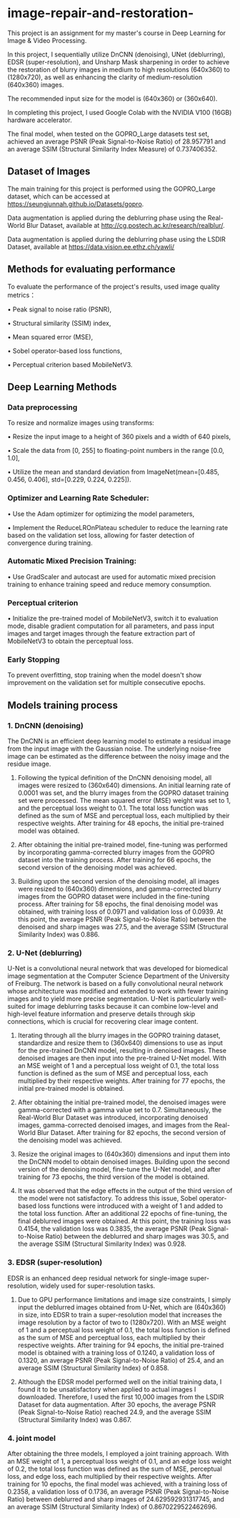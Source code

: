 # image-repair-and-restoration-
This project is an assignment for my master's course in Deep Learning for Image & Video Processing.

In this project, I sequentially utilize DnCNN (denoising), UNet (deblurring), EDSR (super-resolution), and Unsharp Mask sharpening in order to achieve the restoration of blurry images in medium to high resolutions (640x360) to (1280x720), as well as enhancing the clarity of medium-resolution (640x360) images.

The recommended input size for the model is (640x360) or (360x640).

In completing this project, I used Google Colab with the NVIDIA V100 (16GB) hardware accelerator.

The final model, when tested on the GOPRO\_Large datasets test set, achieved an average PSNR (Peak Signal-to-Noise Ratio) of 28.957791 and an average SSIM (Structural Similarity Index Measure) of 0.737406352.

## Dataset of Images

The main training for this project is performed using the GOPRO\_Large dataset, which can be accessed at https://seungjunnah.github.io/Datasets/gopro.

Data augmentation is applied during the deblurring phase using the Real-World Blur Dataset, available at http://cg.postech.ac.kr/research/realblur/.

Data augmentation is applied during the deblurring phase using the LSDIR Dataset, available at https://data.vision.ee.ethz.ch/yawli/

## Methods for evaluating performance
To evaluate the performance of the project's results, used image quality metrics：

&#8226; Peak signal to noise ratio (PSNR),

&#8226; Structural similarity (SSIM) index,

&#8226; Mean squared error (MSE),

&#8226; Sobel operator-based loss functions,

&#8226; Perceptual criterion based MobileNetV3.


## Deep Learning Methods
### Data preprocessing
To resize and normalize images using transforms:

&#8226; Resize the input image to a height of 360 pixels and a width of 640 pixels,

&#8226; Scale the data from [0, 255] to floating-point numbers in the range [0.0, 1.0],

&#8226; Utilize the mean and standard deviation from ImageNet(mean=[0.485, 0.456, 0.406], std=[0.229, 0.224, 0.225]).

### Optimizer and Learning Rate Scheduler:

&#8226; Use the Adam optimizer for optimizing the model parameters,

&#8226; Implement the ReduceLROnPlateau scheduler to reduce the learning rate based on the validation set loss, allowing for faster detection of convergence during training.

### Automatic Mixed Precision Training:

&#8226; Use GradScaler and autocast are used for automatic mixed precision training to enhance training speed and reduce memory consumption.

### Perceptual criterion

&#8226; Initialize the pre-trained model of MobileNetV3, switch it to evaluation mode, disable gradient computation for all parameters, and pass input images and target images through the feature extraction part of MobileNetV3 to obtain the perceptual loss.

### Early Stopping
To prevent overfitting, stop training when the model doesn't show improvement on the validation set for multiple consecutive epochs.


## Models training process
### 1. DnCNN (denoising)
The DnCNN is an efficient deep learning model to estimate a residual image from the input image with the Gaussian noise. The underlying noise-free image can be estimated as the difference between the noisy image and the residue image.

1. Following the typical definition of the DnCNN denoising model, all images were resized to (360x640) dimensions. An initial learning rate of 0.0001 was set, and the blurry images from the GOPRO dataset training set were processed. The mean squared error (MSE) weight was set to 1, and the perceptual loss weight to 0.1. The total loss function was defined as the sum of MSE and perceptual loss, each multiplied by their respective weights. After training for 48 epochs, the initial pre-trained model was obtained.

2. After obtaining the initial pre-trained model, fine-tuning was performed by incorporating gamma-corrected blurry images from the GOPRO dataset into the training process. After training for 66 epochs, the second version of the denoising model was achieved.

3. Building upon the second version of the denoising model, all images were resized to (640x360) dimensions, and gamma-corrected blurry images from the GOPRO dataset were included in the fine-tuning process. After training for 58 epochs, the final denoising model was obtained, with training loss of 0.0971 and validation loss of 0.0939. At this point, the average PSNR (Peak Signal-to-Noise Ratio) between the denoised and sharp images was 27.5, and the average SSIM (Structural Similarity Index) was 0.886.

### 2. U-Net (deblurring)
U-Net is a convolutional neural network that was developed for biomedical image segmentation at the Computer Science Department of the University of Freiburg. The network is based on a fully convolutional neural network whose architecture was modified and extended to work with fewer training images and to yield more precise segmentation. U-Net is particularly well-suited for image deblurring tasks because it can combine low-level and high-level feature information and preserve details through skip connections, which is crucial for recovering clear image content.

1. Iterating through all the blurry images in the GOPRO training dataset, standardize and resize them to (360x640) dimensions to use as input for the pre-trained DnCNN model, resulting in denoised images. These denoised images are then input into the pre-trained U-Net model. With an MSE weight of 1 and a perceptual loss weight of 0.1, the total loss function is defined as the sum of MSE and perceptual loss, each multiplied by their respective weights. After training for 77 epochs, the initial pre-trained model is obtained.

2. After obtaining the initial pre-trained model, the denoised images were gamma-corrected with a gamma value set to 0.7. Simultaneously, the Real-World Blur Dataset was introduced, incorporating denoised images, gamma-corrected denoised images, and images from the Real-World Blur Dataset. After training for 82 epochs, the second version of the denoising model was achieved.

3. Resize the original images to (640x360) dimensions and input them into the DnCNN model to obtain denoised images. Building upon the second version of the denoising model, fine-tune the U-Net model, and after training for 73 epochs, the third version of the model is obtained.

4. It was observed that the edge effects in the output of the third version of the model were not satisfactory. To address this issue, Sobel operator-based loss functions were introduced with a weight of 1 and added to the total loss function. After an additional 22 epochs of fine-tuning, the final deblurred images were obtained. At this point, the training loss was 0.4154, the validation loss was 0.3835, the average PSNR (Peak Signal-to-Noise Ratio) between the deblurred and sharp images was 30.5, and the average SSIM (Structural Similarity Index) was 0.928.

### 3. EDSR (super-resolution)
EDSR is an enhanced deep residual network for single-image super-resolution, widely used for super-resolution tasks. 

1.  Due to GPU performance limitations and image size constraints, I simply input the deblurred images obtained from U-Net, which are (640x360) in size, into EDSR to train a super-resolution model that increases the image resolution by a factor of two to (1280x720). With an MSE weight of 1 and a perceptual loss weight of 0.1, the total loss function is defined as the sum of MSE and perceptual loss, each multiplied by their respective weights. After training for 94 epochs, the initial pre-trained model is obtained with a training loss of 0.1240, a validation loss of 0.1320, an average PSNR (Peak Signal-to-Noise Ratio) of 25.4, and an average SSIM (Structural Similarity Index) of 0.858.

2.  Although the EDSR model performed well on the initial training data, I found it to be unsatisfactory when applied to actual images I downloaded. Therefore, I used the first 10,000 images from the LSDIR Dataset for data augmentation. After 30 epochs, the average PSNR (Peak Signal-to-Noise Ratio) reached 24.9, and the average SSIM (Structural Similarity Index) was 0.867.

### 4. joint model
After obtaining the three models, I employed a joint training approach. With an MSE weight of 1, a perceptual loss weight of 0.1, and an edge loss weight of 0.2, the total loss function was defined as the sum of MSE, perceptual loss, and edge loss, each multiplied by their respective weights. After training for 10 epochs, the final model was achieved, with a training loss of 0.2358, a validation loss of 0.1736, an average PSNR (Peak Signal-to-Noise Ratio) between deblurred and sharp images of 24.629592931317745, and an average SSIM (Structural Similarity Index) of 0.8670229522462696.
